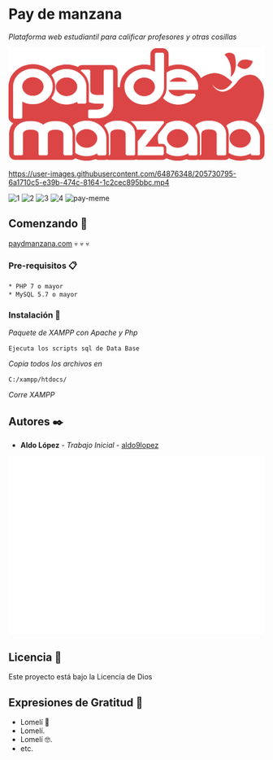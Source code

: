 # Pay de manzana

_Plataforma web estudiantil para calificar profesores y otras cosillas_

![paydmanzana](https://github.com/aldo9lopez/paydemanzana/blob/main/images/logo-rojo.png "OMG")

https://user-images.githubusercontent.com/64876348/205730795-6a1710c5-e39b-474c-8164-1c2cec895bbc.mp4

![1](https://user-images.githubusercontent.com/64876348/205729989-003bf2ef-7b62-4652-9a9e-d9ef52b6d469.jpg)
![2](https://user-images.githubusercontent.com/64876348/205730027-24c99f7c-15f2-4739-aebb-d0fa89f3edce.jpg)
![3](https://user-images.githubusercontent.com/64876348/205730046-39ffcbfa-e2f4-4c3e-8ce5-af74195ba0fe.jpg)
![4](https://user-images.githubusercontent.com/64876348/205730057-272d0c92-cfd0-4fc5-a48a-269a5681aa31.jpg)
![pay-meme](https://user-images.githubusercontent.com/64876348/205729949-aa9b543c-6081-4ccd-91e5-be9aec4a0582.jpg)

## Comenzando 🚀

[paydmanzana.com](https://www.paydmanzana.com/) 💀 💀 💀 


### Pre-requisitos 📋

```
* PHP 7 o mayor
* MySQL 5.7 o mayor
```

### Instalación 🔧

_Paquete de XAMPP con Apache y Php_

```
Ejecuta los scripts sql de Data Base
```

_Copia todos los archivos en_

```
C:/xampp/htdocs/
```

_Corre XAMPP_


## Autores ✒️

* **Aldo López** - *Trabajo Inicial* - [aldo9lopez](https://github.com/aldo9lopez)

![tortoise](https://github.com/aldo9lopez/paydemanzana/blob/main/images/tortoise_blanco.png "OMG")

## Licencia 📄

Este proyecto está bajo la Licencia de Dios


## Expresiones de Gratitud 🎁

* Lomelí 📢
* Lomelí. 
* Lomelí 🤓.
* etc.
